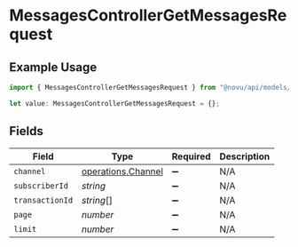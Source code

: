 # MessagesControllerGetMessagesRequest

## Example Usage

```typescript
import { MessagesControllerGetMessagesRequest } from "@novu/api/models/operations";

let value: MessagesControllerGetMessagesRequest = {};
```

## Fields

| Field                                                    | Type                                                     | Required                                                 | Description                                              |
| -------------------------------------------------------- | -------------------------------------------------------- | -------------------------------------------------------- | -------------------------------------------------------- |
| `channel`                                                | [operations.Channel](../../models/operations/channel.md) | :heavy_minus_sign:                                       | N/A                                                      |
| `subscriberId`                                           | *string*                                                 | :heavy_minus_sign:                                       | N/A                                                      |
| `transactionId`                                          | *string*[]                                               | :heavy_minus_sign:                                       | N/A                                                      |
| `page`                                                   | *number*                                                 | :heavy_minus_sign:                                       | N/A                                                      |
| `limit`                                                  | *number*                                                 | :heavy_minus_sign:                                       | N/A                                                      |